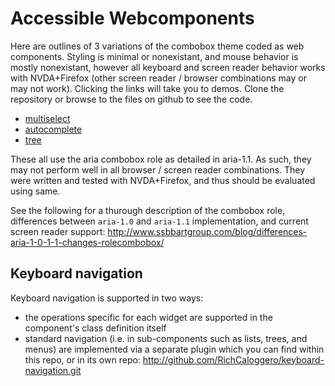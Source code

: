 # Accessible Webcomponents

Here are outlines of 3 variations of the combobox theme coded as web components. Styling is minimal or nonexistant, and mouse behavior is mostly nonexistant, however all keyboard and screen reader behavior works with NVDA+Firefox (other screen reader / browser combinations may or may not work).
Clicking the links will take you to demos. Clone the repository or browse to the files on github to see the code.

- [multiselect](http://RichCaloggero.github.io/webcomponents/multiselect/demo.html)
- [autocomplete](http://RichCaloggero.github.io/webcomponents/autocomplete/demo.html)
- [tree](http://RichCaloggero.github.io/webcomponents/tree/demo.html)

These all use the aria combobox role as detailed in aria-1.1. As such, they may not perform well in all browser / screen reader combinations.  They were written and tested with NVDA+Firefox, and thus should be evaluated using same.

See the following for a thurough description of the combobox role, differences between `aria-1.0` and `aria-1.1` implementation, and current screen reader support:
http://www.ssbbartgroup.com/blog/differences-aria-1-0-1-1-changes-rolecombobox/

## Keyboard navigation

Keyboard navigation is supported in two ways:
- the operations specific for each widget are supported in the component's class definition itself
- standard navigation (i.e. in sub-components such as lists, trees, and menus) are implemented via a separate plugin which you can find within this repo, or in its own repo:
http://github.com/RichCaloggero/keyboard-navigation.git




